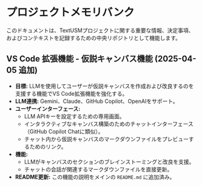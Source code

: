 # プロジェクトメモリバンク

このドキュメントは、TextUSMプロジェクトに関する重要な情報、決定事項、およびコンテキストを記録するための中央リポジトリとして機能します。

## VS Code 拡張機能 - 仮説キャンバス機能 (2025-04-05 追加)

- **目標:** LLMを使用してユーザーが仮説キャンバスを作成および改良するのを支援する機能でVS Code拡張機能を強化する。
- **LLM連携:** Gemini、Claude、GitHub Copilot、OpenAIをサポート。
- **ユーザーインターフェース:**
    - LLM APIキーを設定するための専用画面。
    - インタラクティブなキャンバス構築のためのチャットインターフェース（GitHub Copilot Chatに類似）。
    - チャット内から仮説キャンバスのマークダウンファイルをプレビューするためのリンク。
- **機能:**
    - LLMがキャンバスのセクションのブレインストーミングと改良を支援。
    - チャットの会話が関連するマークダウンファイルを直接更新。
- **README更新:** この機能の説明をメインの `README.md` に追加済み。